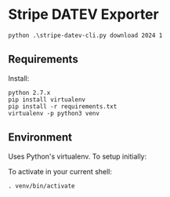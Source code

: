 # Stripe DATEV Exporter

`python .\stripe-datev-cli.py download 2024 1`

## Requirements

Install:

```
python 2.7.x
pip install virtualenv
pip install -r requirements.txt
virtualenv -p python3 venv
```

## Environment

Uses Python's virtualenv. To setup initially:

To activate in your current shell:

```
. venv/bin/activate
```
